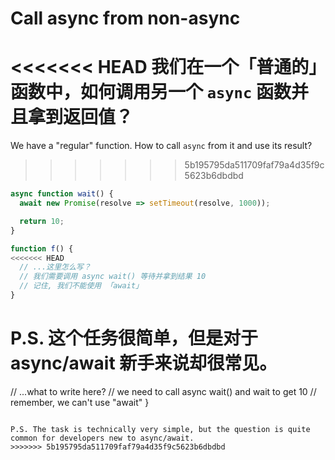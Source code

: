 
# Call async from non-async

<<<<<<< HEAD
我们在一个「普通的」函数中，如何调用另一个 `async` 函数并且拿到返回值？
=======
We have a "regular" function. How to call `async` from it and use its result?
>>>>>>> 5b195795da511709faf79a4d35f9c5623b6dbdbd

```js
async function wait() {
  await new Promise(resolve => setTimeout(resolve, 1000));

  return 10;
}

function f() {
<<<<<<< HEAD
  // ...这里怎么写？
  // 我们需要调用 async wait() 等待并拿到结果 10
  // 记住, 我们不能使用 「await」
}
```

P.S. 这个任务很简单，但是对于 async/await 新手来说却很常见。
=======
  // ...what to write here?
  // we need to call async wait() and wait to get 10
  // remember, we can't use "await"
}
```

P.S. The task is technically very simple, but the question is quite common for developers new to async/await.
>>>>>>> 5b195795da511709faf79a4d35f9c5623b6dbdbd
